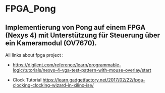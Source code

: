 # FPGA_Pong

Implementierung von Pong auf einem FPGA (Nexys 4) mit Unterstützung für Steuerung über ein Kameramodul (OV7670).
----------------------------------------------------------------------------------------------------------------
All links about fpga project :
- https://digilent.com/reference/learn/programmable-logic/tutorials/nexys-4-vga-test-pattern-with-mouse-overlay/start

- Clock Tutorial https://learn.gadgetfactory.net/2017/02/22/fpga-clocking-clocking-wizard-in-xilinx-ise/
